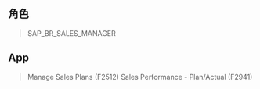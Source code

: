 ## 角色
> SAP_BR_SALES_MANAGER
## App
> Manage Sales Plans (F2512)
> Sales Performance - Plan/Actual (F2941)